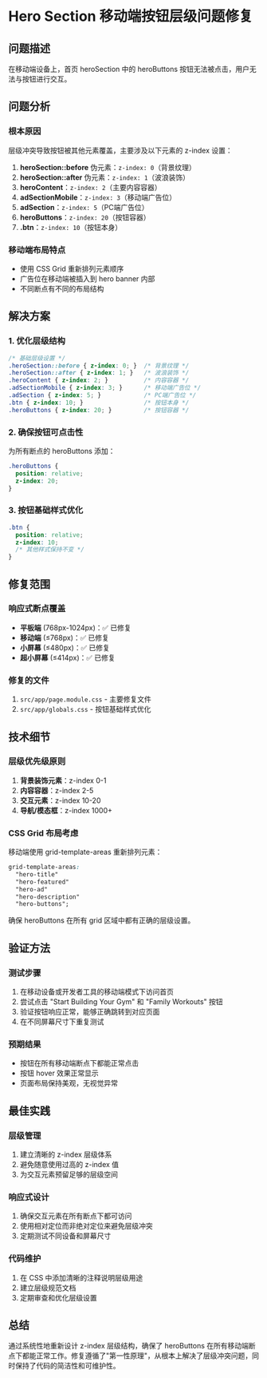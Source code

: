 # Hero Section 移动端按钮层级问题修复

## 问题描述
在移动端设备上，首页 heroSection 中的 heroButtons 按钮无法被点击，用户无法与按钮进行交互。

## 问题分析

### 根本原因
层级冲突导致按钮被其他元素覆盖，主要涉及以下元素的 z-index 设置：

1. **heroSection::before** 伪元素：`z-index: 0`（背景纹理）
2. **heroSection::after** 伪元素：`z-index: 1`（波浪装饰）
3. **heroContent**：`z-index: 2`（主要内容容器）
4. **adSectionMobile**：`z-index: 3`（移动端广告位）
5. **adSection**：`z-index: 5`（PC端广告位）
6. **heroButtons**：`z-index: 20`（按钮容器）
7. **.btn**：`z-index: 10`（按钮本身）

### 移动端布局特点
- 使用 CSS Grid 重新排列元素顺序
- 广告位在移动端被插入到 hero banner 内部
- 不同断点有不同的布局结构

## 解决方案

### 1. 优化层级结构
```css
/* 基础层级设置 */
.heroSection::before { z-index: 0; }  /* 背景纹理 */
.heroSection::after { z-index: 1; }   /* 波浪装饰 */
.heroContent { z-index: 2; }          /* 内容容器 */
.adSectionMobile { z-index: 3; }      /* 移动端广告位 */
.adSection { z-index: 5; }            /* PC端广告位 */
.btn { z-index: 10; }                 /* 按钮本身 */
.heroButtons { z-index: 20; }         /* 按钮容器 */
```

### 2. 确保按钮可点击性
为所有断点的 heroButtons 添加：
```css
.heroButtons {
  position: relative;
  z-index: 20;
}
```

### 3. 按钮基础样式优化
```css
.btn {
  position: relative;
  z-index: 10;
  /* 其他样式保持不变 */
}
```

## 修复范围

### 响应式断点覆盖
- **平板端** (768px-1024px)：✅ 已修复
- **移动端** (≤768px)：✅ 已修复  
- **小屏幕** (≤480px)：✅ 已修复
- **超小屏幕** (≤414px)：✅ 已修复

### 修复的文件
1. `src/app/page.module.css` - 主要修复文件
2. `src/app/globals.css` - 按钮基础样式优化

## 技术细节

### 层级优先级原则
1. **背景装饰元素**：z-index 0-1
2. **内容容器**：z-index 2-5  
3. **交互元素**：z-index 10-20
4. **导航/模态框**：z-index 1000+

### CSS Grid 布局考虑
移动端使用 grid-template-areas 重新排列元素：
```css
grid-template-areas: 
  "hero-title"
  "hero-featured"  
  "hero-ad"
  "hero-description"
  "hero-buttons";
```

确保 heroButtons 在所有 grid 区域中都有正确的层级设置。

## 验证方法

### 测试步骤
1. 在移动设备或开发者工具的移动端模式下访问首页
2. 尝试点击 "Start Building Your Gym" 和 "Family Workouts" 按钮
3. 验证按钮响应正常，能够正确跳转到对应页面
4. 在不同屏幕尺寸下重复测试

### 预期结果
- 按钮在所有移动端断点下都能正常点击
- 按钮 hover 效果正常显示
- 页面布局保持美观，无视觉异常

## 最佳实践

### 层级管理
1. 建立清晰的 z-index 层级体系
2. 避免随意使用过高的 z-index 值
3. 为交互元素预留足够的层级空间

### 响应式设计
1. 确保交互元素在所有断点下都可访问
2. 使用相对定位而非绝对定位来避免层级冲突
3. 定期测试不同设备和屏幕尺寸

### 代码维护
1. 在 CSS 中添加清晰的注释说明层级用途
2. 建立层级规范文档
3. 定期审查和优化层级设置

## 总结
通过系统性地重新设计 z-index 层级结构，确保了 heroButtons 在所有移动端断点下都能正常工作。修复遵循了"第一性原理"，从根本上解决了层级冲突问题，同时保持了代码的简洁性和可维护性。 